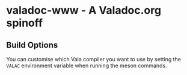 # valadoc-www - A Valadoc.org spinoff

## Build Options

You can customise which Vala compiler you want to use by setting the `VALAC`
environment variable when running the meson commands.
